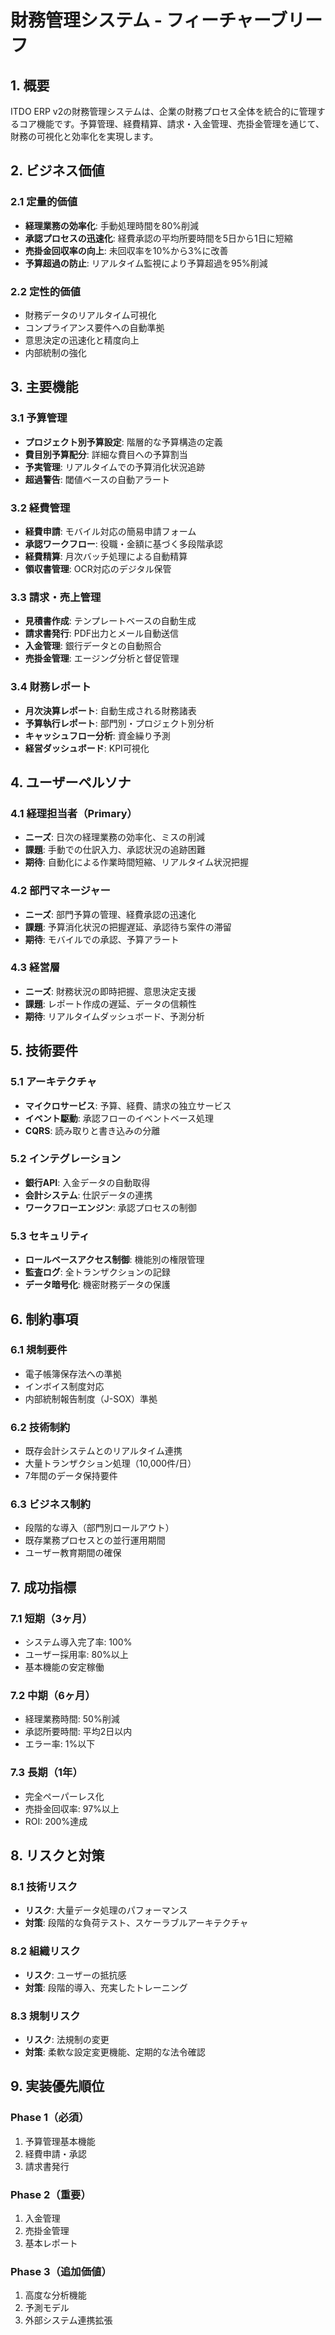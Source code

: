 # 財務管理システム - フィーチャーブリーフ

## 1. 概要

ITDO ERP v2の財務管理システムは、企業の財務プロセス全体を統合的に管理するコア機能です。予算管理、経費精算、請求・入金管理、売掛金管理を通じて、財務の可視化と効率化を実現します。

## 2. ビジネス価値

### 2.1 定量的価値
- **経理業務の効率化**: 手動処理時間を80%削減
- **承認プロセスの迅速化**: 経費承認の平均所要時間を5日から1日に短縮
- **売掛金回収率の向上**: 未回収率を10%から3%に改善
- **予算超過の防止**: リアルタイム監視により予算超過を95%削減

### 2.2 定性的価値
- 財務データのリアルタイム可視化
- コンプライアンス要件への自動準拠
- 意思決定の迅速化と精度向上
- 内部統制の強化

## 3. 主要機能

### 3.1 予算管理
- **プロジェクト別予算設定**: 階層的な予算構造の定義
- **費目別予算配分**: 詳細な費目への予算割当
- **予実管理**: リアルタイムでの予算消化状況追跡
- **超過警告**: 閾値ベースの自動アラート

### 3.2 経費管理
- **経費申請**: モバイル対応の簡易申請フォーム
- **承認ワークフロー**: 役職・金額に基づく多段階承認
- **経費精算**: 月次バッチ処理による自動精算
- **領収書管理**: OCR対応のデジタル保管

### 3.3 請求・売上管理
- **見積書作成**: テンプレートベースの自動生成
- **請求書発行**: PDF出力とメール自動送信
- **入金管理**: 銀行データとの自動照合
- **売掛金管理**: エージング分析と督促管理

### 3.4 財務レポート
- **月次決算レポート**: 自動生成される財務諸表
- **予算執行レポート**: 部門別・プロジェクト別分析
- **キャッシュフロー分析**: 資金繰り予測
- **経営ダッシュボード**: KPI可視化

## 4. ユーザーペルソナ

### 4.1 経理担当者（Primary）
- **ニーズ**: 日次の経理業務の効率化、ミスの削減
- **課題**: 手動での仕訳入力、承認状況の追跡困難
- **期待**: 自動化による作業時間短縮、リアルタイム状況把握

### 4.2 部門マネージャー
- **ニーズ**: 部門予算の管理、経費承認の迅速化
- **課題**: 予算消化状況の把握遅延、承認待ち案件の滞留
- **期待**: モバイルでの承認、予算アラート

### 4.3 経営層
- **ニーズ**: 財務状況の即時把握、意思決定支援
- **課題**: レポート作成の遅延、データの信頼性
- **期待**: リアルタイムダッシュボード、予測分析

## 5. 技術要件

### 5.1 アーキテクチャ
- **マイクロサービス**: 予算、経費、請求の独立サービス
- **イベント駆動**: 承認フローのイベントベース処理
- **CQRS**: 読み取りと書き込みの分離

### 5.2 インテグレーション
- **銀行API**: 入金データの自動取得
- **会計システム**: 仕訳データの連携
- **ワークフローエンジン**: 承認プロセスの制御

### 5.3 セキュリティ
- **ロールベースアクセス制御**: 機能別の権限管理
- **監査ログ**: 全トランザクションの記録
- **データ暗号化**: 機密財務データの保護

## 6. 制約事項

### 6.1 規制要件
- 電子帳簿保存法への準拠
- インボイス制度対応
- 内部統制報告制度（J-SOX）準拠

### 6.2 技術制約
- 既存会計システムとのリアルタイム連携
- 大量トランザクション処理（10,000件/日）
- 7年間のデータ保持要件

### 6.3 ビジネス制約
- 段階的な導入（部門別ロールアウト）
- 既存業務プロセスとの並行運用期間
- ユーザー教育期間の確保

## 7. 成功指標

### 7.1 短期（3ヶ月）
- システム導入完了率: 100%
- ユーザー採用率: 80%以上
- 基本機能の安定稼働

### 7.2 中期（6ヶ月）
- 経理業務時間: 50%削減
- 承認所要時間: 平均2日以内
- エラー率: 1%以下

### 7.3 長期（1年）
- 完全ペーパーレス化
- 売掛金回収率: 97%以上
- ROI: 200%達成

## 8. リスクと対策

### 8.1 技術リスク
- **リスク**: 大量データ処理のパフォーマンス
- **対策**: 段階的な負荷テスト、スケーラブルアーキテクチャ

### 8.2 組織リスク
- **リスク**: ユーザーの抵抗感
- **対策**: 段階的導入、充実したトレーニング

### 8.3 規制リスク
- **リスク**: 法規制の変更
- **対策**: 柔軟な設定変更機能、定期的な法令確認

## 9. 実装優先順位

### Phase 1（必須）
1. 予算管理基本機能
2. 経費申請・承認
3. 請求書発行

### Phase 2（重要）
1. 入金管理
2. 売掛金管理
3. 基本レポート

### Phase 3（追加価値）
1. 高度な分析機能
2. 予測モデル
3. 外部システム連携拡張